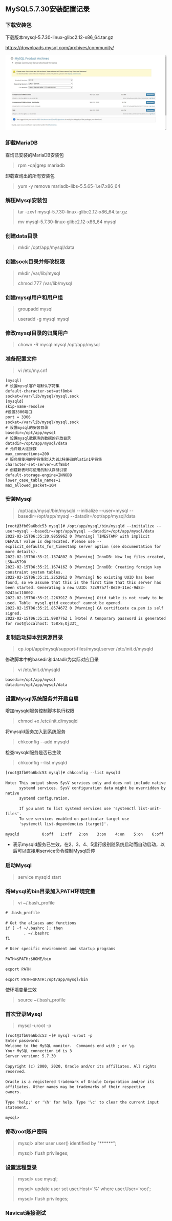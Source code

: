 ## MySQL5.7.30安装配置记录

### 下载安装包

下载版本mysql-5.7.30-linux-glibc2.12-x86_64.tar.gz

https://downloads.mysql.com/archives/community/

![](assets/MySQL5.7.30安装配置记录/2191564-20220302171058051-489789362.jpg)



### 卸载MariaDB

查询已安装的MariaDB安装包

> rpm -qa|grep mariadb

卸载查询出的所有安装包

> yum -y remove mariadb-libs-5.5.65-1.el7.x86_64

### 解压Mysql安装包

> tar -zxvf mysql-5.7.30-linux-glibc2.12-x86_64.tar.gz
>
> mv mysql-5.7.30-linux-glibc2.12-x86_64 mysql

### 创建data目录

> mkdir /opt/app/mysql/data

### 创建sock目录并修改权限

> mkdir /var/lib/mysql
>
> chmod 777 /var/lib/mysql

### 创建mysql用户和用户组

> groupadd mysql
>
> useradd -g mysql mysql

### 修改mysql目录的归属用户

> chown -R mysql:mysql /opt/app/mysql

### 准备配置文件

> vi /etc/my.cnf

```
[mysql]
# 设置mysql客户端默认字符集
default-character-set=utf8mb4
socket=/var/lib/mysql/mysql.sock
[mysqld]
skip-name-resolve
#设置3306端⼝
port = 3306
socket=/var/lib/mysql/mysql.sock
# 设置mysql的安装⽬录
basedir=/opt/app/mysql
# 设置mysql数据库的数据的存放⽬录
datadir=/opt/app/mysql/data
# 允许最大连接数
max_connections=200
# 服务端使⽤的字符集默认为8⽐特编码的latin1字符集
character-set-server=utf8mb4
# 创建新表时将使⽤的默认存储引擎
default-storage-engine=INNODB
lower_case_table_names=1
max_allowed_packet=16M
```

### 安装Mysql

> /opt/app/mysql/bin/mysqld --initialize --user=mysql --basedir=/opt/app/mysql --datadir=/opt/app/mysql/data

```
[root@3fb69a6bdc53 mysql]# /opt/app/mysql/bin/mysqld --initialize --user=mysql --basedir=/opt/app/mysql --datadir=/opt/app/mysql/data
2022-02-15T06:35:20.985596Z 0 [Warning] TIMESTAMP with implicit DEFAULT value is deprecated. Please use --explicit_defaults_for_timestamp server option (see documentation for more details).
2022-02-15T06:35:21.137480Z 0 [Warning] InnoDB: New log files created, LSN=45790
2022-02-15T06:35:21.167416Z 0 [Warning] InnoDB: Creating foreign key constraint system tables.
2022-02-15T06:35:21.225291Z 0 [Warning] No existing UUID has been found, so we assume that this is the first time that this server has been started. Generating a new UUID: 72c97a7f-8e29-11ec-9d83-0242ac110002.
2022-02-15T06:35:21.226391Z 0 [Warning] Gtid table is not ready to be used. Table 'mysql.gtid_executed' cannot be opened.
2022-02-15T06:35:21.857467Z 0 [Warning] CA certificate ca.pem is self signed.
2022-02-15T06:35:21.998776Z 1 [Note] A temporary password is generated for root@localhost: t58>S;Oj33t_
```

### 复制启动脚本到资源目录

> cp /opt/app/mysql/support-files/mysql.server /etc/init.d/mysqld

修改脚本中的basedir和datadir为实际对应目录

> vi /etc/init.d/mysqld

```
basedir=/opt/app/mysql
datadir=/opt/app/mysql/data
```

### 设置Mysql系统服务并开启自启

增加mysqld服务控制脚本执行权限

> chmod +x /etc/init.d/mysqld

将mysqld服务加入到系统服务

> chkconfig --add mysqld

检查mysqld服务是否已生效

> chkconfig --list mysqld

```
[root@3fb69a6bdc53 mysql]# chkconfig --list mysqld

Note: This output shows SysV services only and does not include native
      systemd services. SysV configuration data might be overridden by native
      systemd configuration.

      If you want to list systemd services use 'systemctl list-unit-files'.
      To see services enabled on particular target use
      'systemctl list-dependencies [target]'.

mysqld         	0:off	1:off	2:on	3:on	4:on	5:on	6:off
```

- 表示mysqld服务已生效，在2、3、4、5运行级别随系统启动而自动启动，以后可以直接用service命令控制Mysql启停

### 启动Mysql

> service mysqld start

### 将Mysql的bin目录加入PATH环境变量

> vi ~/.bash_profile

```
# .bash_profile

# Get the aliases and functions
if [ -f ~/.bashrc ]; then
        . ~/.bashrc
fi

# User specific environment and startup programs

PATH=$PATH:$HOME/bin

export PATH

export PATH=$PATH:/opt/app/mysql/bin
```

使环境变量生效

> source ~/.bash_profile

### 首次登录Mysql

> mysql -uroot -p

```
[root@3fb69a6bdc53 ~]# mysql -uroot -p 
Enter password: 
Welcome to the MySQL monitor.  Commands end with ; or \g.
Your MySQL connection id is 3
Server version: 5.7.30

Copyright (c) 2000, 2020, Oracle and/or its affiliates. All rights reserved.

Oracle is a registered trademark of Oracle Corporation and/or its
affiliates. Other names may be trademarks of their respective
owners.

Type 'help;' or '\h' for help. Type '\c' to clear the current input statement.

mysql> 
```

### 修改root账户密码

> mysql> alter user user() identified by "******";
>
> mysql> flush privileges;

### 设置远程登录

> mysql> use mysql;
>
> mysql> update user set user.Host='%' where user.User='root';
>
> mysql> flush privileges;

### Navicat连接测试

